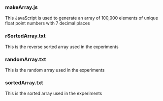 ### makeArray.js

This JavaScript is used to generate an array of 100,000 elements of unique float point numbers with 7 decimal places

### rSortedArray.txt

This is the reverse sorted array used in the experiments

### randomArray.txt

This is the random array used in the experiments

### sortedArray.txt

This is the sorted array used in the experiments
